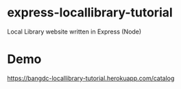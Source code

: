 # express-locallibrary-tutorial
Local Library website written in Express (Node)

# Demo
https://bangdc-locallibrary-tutorial.herokuapp.com/catalog 
